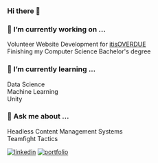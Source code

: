 ### Hi there 👋

<!--
**emmariegeo/emmariegeo** is a ✨ _special_ ✨ repository because its `README.md` (this file) appears on your GitHub profile.

Here are some ideas to get you started:

- 🔭 I’m currently working on ...
- 🌱 I’m currently learning ...
- 👯 I’m looking to collaborate on ...
- 🤔 I’m looking for help with ...
- 💬 Ask me about ...
- 📫 How to reach me: ...
- 😄 Pronouns: ...
- ⚡ Fun fact: ...
-->

### 🔭 I’m currently working on ...
Volunteer Website Development for [itisOVERDUE](https://itisoverdue.org/)  
Finishing my Computer Science Bachelor's degree

### 🌱 I’m currently learning ...
Data Science  
Machine Learning  
Unity

### 💬 Ask me about ...
Headless Content Management Systems  
Teamfight Tactics

[![linkedin](https://img.shields.io/badge/My_LinkedIn-0A66C2?style=flat&logo=LinkedIn&logoColor=FFFFFF>)](https://www.linkedin.com/in/emmamgeorge/)  [![portfolio](https://img.shields.io/badge/My_Portfolio-4F46E5?style=flat&logoColor=ffffff>)](https://www.emmageorge.dev/)

